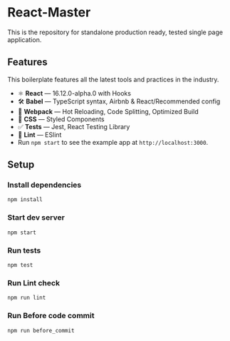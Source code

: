 # React-Master

This is the repository for standalone production ready, tested single page application.

## Features

This boilerplate features all the latest tools and practices in the industry.

- ⚛ **React** — 16.12.0-alpha.0 with Hooks
- 🛠 **Babel** — TypeScript syntax, Airbnb & React/Recommended config
- 🚀 **Webpack**  — Hot Reloading, Code Splitting, Optimized Build
- 💅 **CSS** — Styled Components
- ✅  **Tests** — Jest, React Testing Library 
- 💖  **Lint** — ESlint
- Run `npm start` to see the example app at `http://localhost:3000`.

## Setup

### Install dependencies

`npm install`

### Start dev server

`npm start`

### Run tests

`npm test`

### Run Lint check

`npm run lint`

### Run Before code commit

`npm run before_commit`
